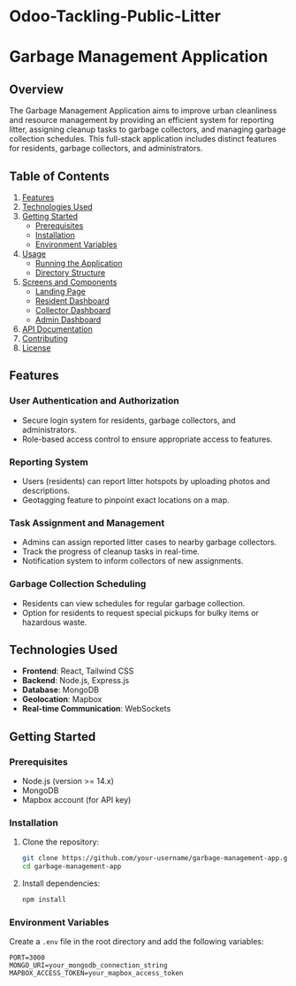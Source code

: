 # Odoo-Tackling-Public-Litter

# Garbage Management Application

## Overview

The Garbage Management Application aims to improve urban cleanliness and resource management by providing an efficient system for reporting litter, assigning cleanup tasks to garbage collectors, and managing garbage collection schedules. This full-stack application includes distinct features for residents, garbage collectors, and administrators.

## Table of Contents

1. [Features](#features)
2. [Technologies Used](#technologies-used)
3. [Getting Started](#getting-started)
    - [Prerequisites](#prerequisites)
    - [Installation](#installation)
    - [Environment Variables](#environment-variables)
4. [Usage](#usage)
    - [Running the Application](#running-the-application)
    - [Directory Structure](#directory-structure)
5. [Screens and Components](#screens-and-components)
    - [Landing Page](#landing-page)
    - [Resident Dashboard](#resident-dashboard)
    - [Collector Dashboard](#collector-dashboard)
    - [Admin Dashboard](#admin-dashboard)
6. [API Documentation](#api-documentation)
7. [Contributing](#contributing)
8. [License](#license)

## Features

### User Authentication and Authorization
- Secure login system for residents, garbage collectors, and administrators.
- Role-based access control to ensure appropriate access to features.

### Reporting System
- Users (residents) can report litter hotspots by uploading photos and descriptions.
- Geotagging feature to pinpoint exact locations on a map.

### Task Assignment and Management
- Admins can assign reported litter cases to nearby garbage collectors.
- Track the progress of cleanup tasks in real-time.
- Notification system to inform collectors of new assignments.

### Garbage Collection Scheduling
- Residents can view schedules for regular garbage collection.
- Option for residents to request special pickups for bulky items or hazardous waste.

## Technologies Used

- **Frontend**: React, Tailwind CSS
- **Backend**: Node.js, Express.js
- **Database**: MongoDB
- **Geolocation**: Mapbox
- **Real-time Communication**: WebSockets

## Getting Started

### Prerequisites

- Node.js (version >= 14.x)
- MongoDB
- Mapbox account (for API key)

### Installation

1. Clone the repository:
    ```sh
    git clone https://github.com/your-username/garbage-management-app.git
    cd garbage-management-app
    ```

2. Install dependencies:
    ```sh
    npm install
    ```

### Environment Variables

Create a `.env` file in the root directory and add the following variables:

```env
PORT=3000
MONGO_URI=your_mongodb_connection_string
MAPBOX_ACCESS_TOKEN=your_mapbox_access_token
